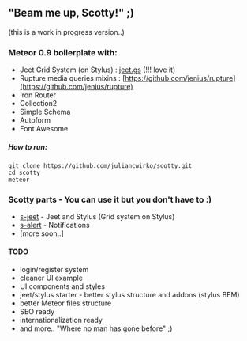 ## "Beam me up, Scotty!" ;)

(this is a work in progress version..)

### Meteor 0.9 boilerplate with:

- Jeet Grid System (on Stylus) : [jeet.gs](http://jeet.gs) (!!! love it)
- Rupture media queries mixins : [https://github.com/jenius/rupture](https://github.com/jenius/rupture)
- Iron Router
- Collection2
- Simple Schema
- Autoform
- Font Awesome

##### How to run:
````
git clone https://github.com/juliancwirko/scotty.git
cd scotty
meteor
````

### Scotty parts - You can use it but you don't have to :)
- [s-jeet](https://github.com/juliancwirko/meteor-s-jeet) - Jeet and Stylus (Grid system on Stylus)
- [s-alert](https://github.com/juliancwirko/meteor-s-alert) - Notifications
- [more soon..]

#### TODO

- login/register system
- cleaner UI example
- UI components and styles
- jeet/stylus starter - better stylus structure and addons (stylus BEM)
- better Meteor files structure
- SEO ready
- internationalization ready
- and more.. "Where no man has gone before" ;)

